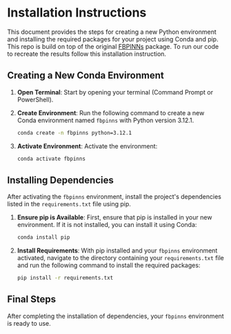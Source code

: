 # Installation Instructions

This document provides the steps for creating a new Python environment and installing the required packages for your project using Conda and pip. This repo is build on top of the original [FBPINNs](https://github.com/benmoseley/FBPINNs) package. To run our code to recreate the results follow this installation instruction. 

## Creating a New Conda Environment

1. **Open Terminal**: Start by opening your terminal (Command Prompt or PowerShell).

2. **Create Environment**: Run the following command to create a new Conda environment named `fbpinns` with Python version 3.12.1.

    ```bash
    conda create -n fbpinns python=3.12.1
    ```

3. **Activate Environment**: Activate the environment:

    ```bash
    conda activate fbpinns
    ```

## Installing Dependencies

After activating the `fbpinns` environment, install the project's dependencies listed in the `requirements.txt` file using pip.

1. **Ensure pip is Available**: First, ensure that pip is installed in your new environment. If it is not installed, you can install it using Conda:

    ```bash
    conda install pip
    ```

2. **Install Requirements**: With pip installed and your `fbpinns` environment activated, navigate to the directory containing your `requirements.txt` file and run the following command to install the required packages:

    ```bash
    pip install -r requirements.txt
    ```

## Final Steps

After completing the installation of dependencies, your `fbpinns` environment is ready to use.
